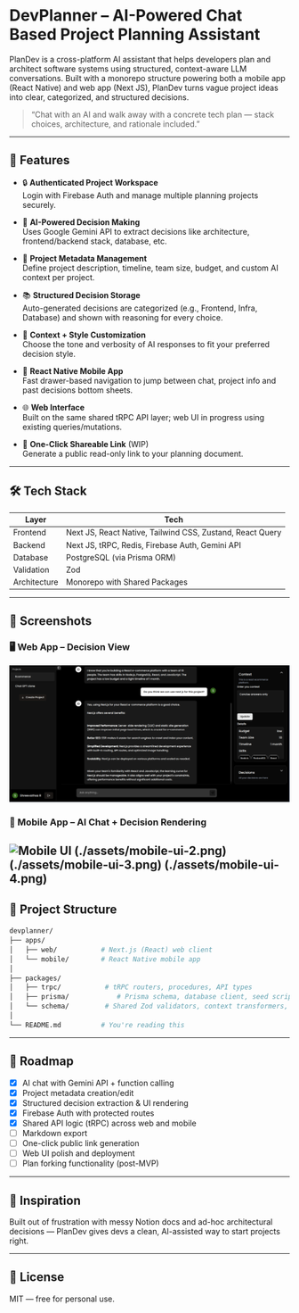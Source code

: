 # DevPlanner – AI-Powered Chat Based Project Planning Assistant

PlanDev is a cross-platform AI assistant that helps developers plan and architect software systems using structured, context-aware LLM conversations. Built with a monorepo structure powering both a mobile app (React Native) and web app (Next JS), PlanDev turns vague project ideas into clear, categorized, and structured decisions.

> “Chat with an AI and walk away with a concrete tech plan — stack choices, architecture, and rationale included.”

---

## 🚀 Features

- 🔒 **Authenticated Project Workspace**  
  Login with Firebase Auth and manage multiple planning projects securely.

- 💬 **AI-Powered Decision Making**  
  Uses Google Gemini API to extract decisions like architecture, frontend/backend stack, database, etc.

- 📂 **Project Metadata Management**  
  Define project description, timeline, team size, budget, and custom AI context per project.

- 📚 **Structured Decision Storage**  
  Auto-generated decisions are categorized (e.g., Frontend, Infra, Database) and shown with reasoning for every choice.

- 🎯 **Context + Style Customization**  
  Choose the tone and verbosity of AI responses to fit your preferred decision style.

- 📱 **React Native Mobile App**  
  Fast drawer-based navigation to jump between chat, project info and past decisions bottom sheets.

- 🌐 **Web Interface**  
  Built on the same shared tRPC API layer; web UI in progress using existing queries/mutations.

- 🔗 **One-Click Shareable Link** (WIP)  
  Generate a public read-only link to your planning document.

---

## 🛠 Tech Stack

| Layer        | Tech                                                     |
| ------------ | -------------------------------------------------------- |
| Frontend     | Next JS, React Native, Tailwind CSS, Zustand, React Query |
| Backend      | Next JS, tRPC, Redis, Firebase Auth, Gemini API     |
| Database     | PostgreSQL (via Prisma ORM)                              |
| Validation   | Zod                                                      |
| Architecture | Monorepo with Shared Packages                            |

---

## 📸 Screenshots

### 🖥️ Web App – Decision View
![Web UI](./assets/web-ui.png)

### 📱 Mobile App – AI Chat + Decision Rendering
![Mobile UI](./assets/mobile-ui-1.png) (./assets/mobile-ui-2.png) (./assets/mobile-ui-3.png) (./assets/mobile-ui-4.png)
---

## 🔧 Project Structure

```bash
devplanner/
├── apps/
│   ├── web/           # Next.js (React) web client
│   └── mobile/        # React Native mobile app
│
├── packages/
│   ├── trpc/           # tRPC routers, procedures, API types
│   ├── prisma/            # Prisma schema, database client, seed scripts
│   └── schema/         # Shared Zod validators, context transformers, helpers
│
└── README.md          # You're reading this
```

---

## 📅 Roadmap

- [x] AI chat with Gemini API + function calling
- [x] Project metadata creation/edit
- [x] Structured decision extraction & UI rendering
- [x] Firebase Auth with protected routes
- [x] Shared API logic (tRPC) across web and mobile
- [ ] Markdown export
- [ ] One-click public link generation
- [ ] Web UI polish and deployment
- [ ] Plan forking functionality (post-MVP)

---

## 🧠 Inspiration

Built out of frustration with messy Notion docs and ad-hoc architectural decisions — PlanDev gives devs a clean, AI-assisted way to start projects right.

---

## 📄 License

MIT — free for personal use.
